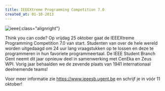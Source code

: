 ```yaml
---
title: IEEEXtreme Programming Competition 7.0
created_at: 01-10-2013
---
```


![ieee](https://ieeeerau.com/sites/default/files/ieeextreme7-banner.jpg){:class="alignright"}

Think you can code? Op vrijdag 25 oktober gaat de IEEEXtreme Programming Competition 7.0 van start. Studenten van over de hele wereld worden uitgedaagd om 24 uur lang vraagstukken op te lossen en deze te programmeren in hun favoriete programmeertaal. De IEEE Student Branch Gent neemt dit jaar opnieuw deel in samenwerking met CenEka en Zeus WPI. Vorig jaar behaalden we de zevende plaats van 1941 internationaal deelnemende teams!

Voor meer informatie zie <https://www.ieeesb.ugent.be> en schrijf je in vóór 11 oktober!
